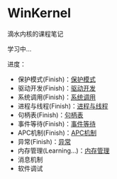 # WinKernel

滴水内核的课程笔记

学习中...

进度：

-   保护模式(Finish)：[保护模式](https://github.com/Ghostasky/WinKernel/blob/main/01%E4%BF%9D%E6%8A%A4%E6%A8%A1%E5%BC%8F.md)
-   驱动开发(Finish)：[驱动开发](https://github.com/Ghostasky/WinKernel/blob/main/02%E9%A9%B1%E5%8A%A8.md)
-   系统调用(Finish)：[系统调用](https://github.com/Ghostasky/WinKernel/blob/main/03%E7%B3%BB%E7%BB%9F%E8%B0%83%E7%94%A8.md)
-   进程与线程(Finish)：[进程与线程](https://github.com/Ghostasky/WinKernel/blob/main/04%E8%BF%9B%E7%A8%8B%E4%B8%8E%E7%BA%BF%E7%A8%8B.md)
-   句柄表(Finish)：[句柄表](https://github.com/Ghostasky/WinKernel/blob/main/05%E5%8F%A5%E6%9F%84%E8%A1%A8.md)
-   事件等待(Finish)：[事件等待](https://github.com/Ghostasky/WinKernel/blob/main/06%E4%BA%8B%E4%BB%B6%E7%AD%89%E5%BE%85.md)
-   APC机制(Finish)：[APC机制]()
-   异常(Finish)：[异常]()
-   内存管理(Learning...)：[内存管理]()
-   消息机制
-   软件调试

